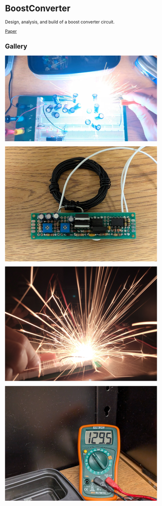 # BoostConverter

Design, analysis, and build of a boost converter circuit.

[Paper](./paper.pdf)

## Gallery

![](./SparkBlue.jpg)

![](./Protoboard.jpg)

![](./SparkDark.jpg)

![](./Voltmeter.jpg)
